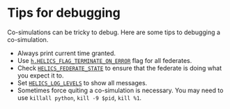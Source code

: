 # Tips for debugging

Co-simulations can be tricky to debug.
Here are some tips to debugging a co-simulation.

- Always print current time granted.
- Use [`h.HELICS_FLAG_TERMINATE_ON_ERROR`](https://gmlc-tdc.github.io/HELICS.jl/latest/api/#HELICS.HELICS_FEDERATE_FLAGS) flag for all federates.
- Check [`HELICS_FEDERATE_STATE`](https://gmlc-tdc.github.io/HELICS.jl/latest/api/#HELICS.HELICS_FEDERATE_STATE) to ensure that the federate is doing what you expect it to.
- Set [`HELICS_LOG_LEVELS`](https://gmlc-tdc.github.io/HELICS.jl/latest/api/#HELICS.HELICS_LOG_LEVELS) to show all messages.
- Sometimes force quiting a co-simulation is necessary. You may need to use `killall python`, `kill -9 $pid`, `kill %1`.
